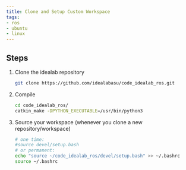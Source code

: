 ```yaml
---
title: Clone and Setup Custom Workspace
tags:
- ros
- ubuntu
- linux
---
```


## Steps

1. Clone the idealab repository

    ```bash
    git clone https://github.com/idealabasu/code_idealab_ros.git
    ```

1. Compile

    ```bash
    cd code_idealab_ros/
    catkin_make -DPYTHON_EXECUTABLE=/usr/bin/python3
    ```

1. Source your workspace (whenever you clone a new repository/workspace)

    ```bash
    # one time:
    #source devel/setup.bash
    # or permanent:
    echo "source ~/code_idealab_ros/devel/setup.bash" >> ~/.bashrc
    source ~/.bashrc
    ```
